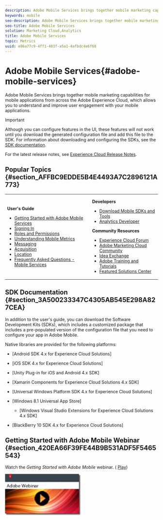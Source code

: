 ```yaml
---
description: Adobe Mobile Services brings together mobile marketing capabilities for mobile applications from across the Adobe Experience Cloud, which allows you to understand and improve user engagement with your mobile applications.
keywords: mobile
seo-description: Adobe Mobile Services brings together mobile marketing capabilities for mobile applications from across the Adobe Experience Cloud, which allows you to understand and improve user engagement with your mobile applications.
seo-title: Adobe Mobile Services
solution: Marketing Cloud,Analytics
title: Adobe Mobile Services
topic: Metrics
uuid: e86a77c9-4ff1-403f-a5a1-4afbdc4e6f68
---
```


# Adobe Mobile Services{#adobe-mobile-services}

Adobe Mobile Services brings together mobile marketing capabilities for mobile applications from across the Adobe Experience Cloud, which allows you to understand and improve user engagement with your mobile applications.

>[!IMPORTANT]
>
>Although you can configure features in the UI, these features will not work until you download the generated configuration file and add this file to the SDK. For information about downloading and configuring the SDKs, see the [SDK documentation](home.md#section_3A500233347C4305AB545E298A827CEA).

For the latest release notes, see [Experience Cloud Release Notes](https://docs.adobe.com/content/help/en/release-notes/experience-cloud/current.html).

## Popular Topics {#section_AFFBC9EDDE5B4E4493A7C2896121A773}

<table id="table_5E612F746A704FE095B809A013EE977F" class="simpletable"> 
 <tbody> 
  <tr> 
   <td colname="col1"> <p> <b>User's Guide</b> </p> <p> 
     <ul id="ul_47C012F6AB3E4B73BA357027F4D15369"> 
      <li id="li_04F023AE492D4C3A8BF58EB3B258F768"><a href="gs/gs.md#concept_8DD2F023CB9541ADB1BD7C51BCA9B6F7" format="dita" scope="local"> Getting Started with Adobe Mobile Services</a> </li> 
      <li id="li_172C7DBB7392455D9EF332C5A38044E8"> <a href="gs/gs-signin.md#concept_7C5CF11607B4441EBE22982E955D1D5E" format="dita" scope="local"> Signing In</a> </li> 
      <li id="li_57BFEE7430824A76923C7E62D35710DE"><a href="gs/c-mob-roles-and-permissions.md#concept_B1EC13F686F742D1AD7025C38F60A70D" format="dita" scope="local"> Roles and Permissions</a> </li> 
      <li id="li_40F2531C307B4BBA94274A8C45C7DA6D"><a href="gs/metrics/metrics.md#concept_E1B46EBFAF0147BDB408F47453757167" format="dita" scope="local"> Understanding Mobile Metrics</a> </li> 
      <li id="li_EF290A2271064E37992539FFCA030BBD"> <a href="in-app-messaging/in-app-messaging.md#concept_8690E9D940A74C8796CD4DF92DB32823" format="dita" scope="local"> Messaging</a> </li> 
      <li id="li_6AD6E99C8CEA46388F2708277B1A640A"> <a href="acquisition-main/acquisition-main.md#concept_542D3F9599614CB89ACF558683E9D34B" format="dita" scope="local"> Acquisition</a> </li> 
      <li id="li_8E8F921990004CC991B518459DC4B1CE"><a href="location/c-location-overview.md" format="dita" scope="local"> Location</a> </li> 
      <li id="li_E2B120D4ACEF41FAA8B9AF61294D94F3"> <a href="faq-mobile.md#concept_832BE5835E2A4EB7A5ECD8CE4BF4A61F" format="dita" scope="local"> Frequently Asked Questions - Mobile Services </a> </li> 
     </ul> </p> </td> 
   <td colname="col2"> <p> <b>Developers</b> </p> <p> 
     <ul id="ul_7BB21A4734964D80AD468B71C862E096"> 
      <li id="li_8E7ABDB69AF74BFF83FBB4DA494F0D43"> <a href="c-manage-app-settings/c-mob-confg-app/t-config-analytics/download-sdk.md#concept_8AE08373D5514852AF484747FCA2CFD2" format="dita" scope="local"> Download Mobile SDKs and Tools </a> </li> 
      <li id="li_090F693150834FF4BB7D3FAC1384D239"> <a href="https://marketing.adobe.com/resources/help/en_US/reference/developer.html" format="http" scope="external"> Analytics Developer</a> </li> 
     </ul> </p> <p> <b>Community Resources </b> </p> <p> 
     <ul id="ul_63581CB62311449C8D7AFC0E65F9687B"> 
      <li id="li_B4C17237E7CA47798A924690537C7D5E"> <a href="https://forums.adobe.com/community/experience-cloud" format="http" scope="external"> Experience Cloud Forum</a> </li> 
      <li id="li_06A00BF463E24B26BD38B622186DE5AD"> <a href="https://helpx.adobe.com/marketing-cloud.html?promoid=KAWSE" format="http" scope="external"> Adobe Marketing Cloud Community</a> </li> 
      <li id="li_D1BBBCDE74C7424E8EBDB21961ACB3A1"> <a href="https://forums.adobe.com/community/experience-cloud/analytics-cloud/analytics" scope="external" format="html"> Idea Exchange</a> </li> 
      <li id="li_9C28B12EE4A6403CAD26178110E93B81"> <a href="https://helpx.adobe.com/learning.html?promoid=KAUDK" scope="external" format="http"> Adobe Training and Tutorials</a> </li> 
      <li id="li_6F51E3167F884372831DA6527D17646B"> <a href="https://www.omniture.com/en/products/online_business_optimization" scope="external" format="html"> Featured Solutions Center</a> </li> 
     </ul> </p> </td> 
  </tr> 
 </tbody> 
</table>

## SDK Documentation {#section_3A500233347C4305AB545E298A827CEA}

In addition to the user's guide, you can download the Software Development Kits (SDKs), which includes a customized package that includes a pre-populated version of the configuration file that you need to configure your app in Adobe Mobile.

Native libraries are provided for the following platforms:

* [Android SDK 4.x for Experience Cloud Solutions]
<!--REKHA--(https://docs.adobe.com/content/help/en/mobile-services/android/overview.html)--> 
* [iOS SDK 4.x for Experience Cloud Solutions]
<!--REKHA--(https://docs.adobe.com/content/help/en/mobile-services/ios/rel-notes.html)--> 
* [Unity Plug-in for iOS and Android 4.x SDK]
<!--rekha--(https://docs.adobe.com/content/help/en/mobile-services/unity/get-started.html)--> 
* [Xamarin Components for Experience Cloud Solutions 4.x SDK]
<!--REKHA--(https://docs.adobe.com/content/help/en/mobile-services/xamarin/get-started.html)--> 
* [Universal Windows Platform SDK 4.x for Experience Cloud Solutions]     <!--REKHA(https://docs.adobe.com/content/help/en/mobile-services/universal-windows/overview.html)--> 

* [Windows 8.1 Universal App Store]
  <!--rekha--(https://docs.adobe.com/content/help/en/mobile-services/windows-universal-appstore/overview.html)-->

    * [Windows Visual Studio Extensions for Experience Cloud Solutions 4.x SDK]<!--(https://docs.adobe.com/content/help/en/mobile-services/windows-universal-appstore/extensions-win-appstore/win-vse-4x.html)-->

* [BlackBerry 10 SDK 4.x for Experience Cloud Solutions]
<!--REKHA--(https://docs.adobe.com/content/help/en/mobile-services/blackberry/overview.html)-->

## Getting Started with Adobe Mobile Webinar {#section_420EA66F39FE44B9B531ADF5F5465543}

Watch the *Getting Started with Adobe Mobile* webinar. ( [Play](https://adobe.ly/PsxCFn))

[  ![](assets/webinar.png) ](https://adobe.ly/PsxCFn) 
